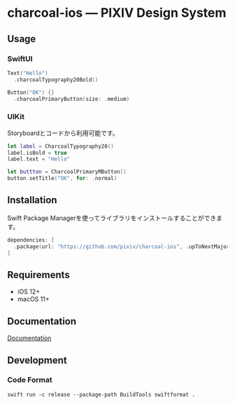# charcoal-ios ― PIXIV Design System

## Usage
### SwiftUI

```swift
Text("Hello")
  .charcoalTypography20Bold()

Button("OK") {}
  .charcoalPrimaryButton(size: .medium)
```

### UIKit

Storyboardとコードから利用可能です。

```swift
let label = CharcoalTypography20()
label.isBold = true
label.text = "Hello"

let buttton = CharcoalPrimaryMButton()
button.setTitle("OK", for: .normal)
```

## Installation
Swift Package Managerを使ってライブラリをインストールすることができます。

```swift
dependencies: [
  .package(url: "https://github.com/pixiv/charcoal-ios", .upToNextMajor(from: "1.0.0"))
]
```

## Requirements

- iOS 12+
- macOS 11+

## Documentation

[Documentation](https://pixiv.github.io/charcoal-ios/)

## Development

### Code Format

```
swift run -c release --package-path BuildTools swiftformat .
```
